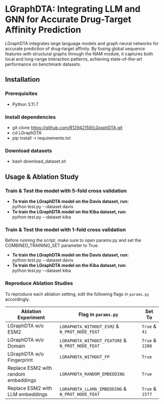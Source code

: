 # LGraphDTA: Integrating LLM and GNN for Accurate Drug-Target Affinity Prediction
LGraphDTA integrates large language models and graph neural networks for accurate prediction of drug–target affinity. By fusing global sequence features with structural graphs through the NAM module, it captures both local and long-range interaction patterns, achieving state-of-the-art performance on benchmark datasets.

## Installation
### Prerequisites
- Python 3.11.7

### Install dependencies
- git clone https://github.com/R12942159/LGraphDTA.git
- cd LGraphDTA
- pip install -r requirements.txt

### Download datasets
- bash download_dataset.sh

## Usage & Ablation Study
### Train & Test the model with 5-fold cross validation
- **To train the LGraphDTA model on the Davis dataset, run:** <br>
    python test.py --dataset davis
- **To train the LGraphDTA model on the Kiba dataset, run:** <br>
    python test.py --dataset kiba

### Train & Test the model with 1-fold cross validation
Before running the script, make sure to open params.py and set the COMBINED_TRAINING_SET parameter to True.
- **To train the LGraphDTA model on the Davis dataset, run:** <br>
    python test.py --dataset davis
- **To train the LGraphDTA model on the Kiba dataset, run:** <br>
    python test.py --dataset kiba

### Reproduce Ablation Studies
To reproduce each ablation setting, edit the following flags in `params.py` accordingly.

| Ablation Experiment                | Flag in `params.py`                            | Set To         |
|------------------------------------|------------------------------------------------|----------------|
| LGraphDTA w/o ESM2                 |`LGRAPHDTA_WITHOUT_ESM2` & `N_PROT_NODE_FEAT`   | `True` & `41`  |
| LGraphDTA w/o Domain               |`LGRAPHDTA_WITHOUT_FEATURE` & `N_PROT_NODE_FEAT`| `True` & `1280`|
| LGraphDTA w/o Fingerprint          |`LGRAPHDTA_WITHOUT_FP`                          | `True`         |
| Replace ESM2 with random embeddings|`LGRAPHDTA_RANDOM_EMBEDDING`                    | `True`         |
| Replace ESM2 with LLM embeddings   |`LGRAPHDTA_LLAMA_EMBEDDING` & `N_PROT_NODE_FEAT`| `True` & `1577`|